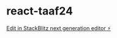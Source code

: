 # react-taaf24

[Edit in StackBlitz next generation editor ⚡️](https://stackblitz.com/~/github.com/samuel-boudine-pro/react-taaf24)